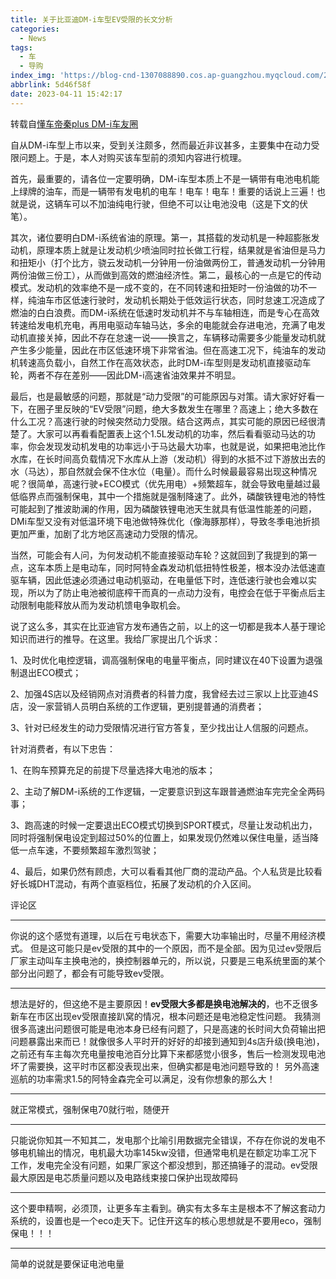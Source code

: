 ```yaml
---
title: 关于比亚迪DM-i车型EV受限的长文分析
categories:
  - News
tags:
  - 车
  - 导购
index_img: 'https://blog-cnd-1307088890.cos.ap-guangzhou.myqcloud.com/202304111544858.jpg'
abbrlink: 5d46f58f
date: 2023-04-11 15:42:17
---
```


<!-- more -->
<!-- categories:Dev、Ops、Study、Sth、News、work-->
<!-- tags: 
Python、MySQL、LeetCode、机器学习、Linux、Big Data、Java、BlockChain、Docker、Web 、分布式、
Maven、数据结构、JVM、JavaScript、Crontab、Shell、Ubuntu、VPN、NodeJS、String、VM、Hadoop、
Life、树莓派、Git、Hexo、算法、运维、网络、看法、电影、美学、写作、哲学、文档、绘画、前端、
历史、政治、社会、导购
 -->
转载自[懂车帝秦plus DM-i车友圈](https://www.dongchedi.com/ugc/article/7061984906112401956)

自从DM-i车型上市以来，受到关注颇多，然而最近非议甚多，主要集中在动力受限问题上。于是，本人对购买该车型前的须知内容进行梳理。



首先，最重要的，请各位一定要明确，DM-i车型本质上不是一辆带有电池电机能上绿牌的油车，而是一辆带有发电机的电车！电车！电车！重要的话说上三遍！也就是说，这辆车可以不加油纯电行驶，但绝不可以让电池没电（这是下文的伏笔）。



其次，诸位要明白DM-i系统省油的原理。第一，其搭载的发动机是一种超膨胀发动机，原理本质上就是让发动机少喷油同时拉长做工行程，结果就是省油但是马力和扭矩小（打个比方，骁云发动机一分钟用一份油做两份工，普通发动机一分钟用两份油做三份工），从而做到高效的燃油经济性。第二，最核心的一点是它的传动模式。发动机的效率绝不是一成不变的，在不同转速和扭矩时一份油做的功不一样，纯油车市区低速行驶时，发动机长期处于低效运行状态，同时怠速工况造成了燃油的白白浪费。而DM-i系统在低速时发动机并不与车轴相连，而是专心在高效转速给发电机充电，再用电驱动车轴马达，多余的电能就会存进电池，充满了电发动机直接关掉，因此不存在怠速一说——换言之，车辆移动需要多少能量发动机就产生多少能量，因此在市区低速环境下非常省油。但在高速工况下，纯油车的发动机转速高负载小，自然工作在高效状态，此时DM-i车型则是发动机直接驱动车轮，两者不存在差别——因此DM-i高速省油效果并不明显。



最后，也是最敏感的问题，那就是“动力受限”的可能原因与对策。请大家好好看一下，在圈子里反映的“EV受限”问题，绝大多数发生在哪里？高速上；绝大多数在什么工况？高速行驶的时候突然动力受限。结合这两点，其实可能的原因已经很清楚了。大家可以再看看配置表上这个1.5L发动机的功率，然后看看驱动马达的功率，你会发现发动机发电的功率远小于马达最大功率，也就是说，如果把电池比作水库，在长时间高负载情况下水库从上游（发动机）得到的水抵不过下游放出去的水（马达），那自然就会保不住水位（电量）。而什么时候最最容易出现这种情况呢？很简单，高速行驶+ECO模式（优先用电）+频繁超车，就会导致电量越过最低临界点而强制保电，其中一个措施就是强制降速了。此外，磷酸铁锂电池的特性可能起到了推波助澜的作用，因为磷酸铁锂电池天生就具有低温性能差的问题，DMi车型又没有对低温环境下电池做特殊优化（像海豚那样），导致冬季电池折损更加严重，加剧了北方地区高速动力受限的情况。



当然，可能会有人问，为何发动机不能直接驱动车轮？这就回到了我提到的第一点，这车本质上是电动车，同时阿特金森发动机低扭特性极差，根本没办法低速直驱车辆，因此低速必须通过电动机驱动，在电量低下时，连低速行驶也会难以实现，所以为了防止电池被彻底榨干而真的一点动力没有，电控会在低于平衡点后主动限制电能释放从而为发动机馈电争取机会。



说了这么多，其实在比亚迪官方发布通告之前，以上的这一切都是我本人基于理论知识而进行的推导。在这里。我给厂家提出几个诉求：

1、及时优化电控逻辑，调高强制保电的电量平衡点，同时建议在40下设置为退强制退出ECO模式；

2、加强4S店以及经销网点对消费者的科普力度，我曾经去过三家以上比亚迪4S店，没一家营销人员明白系统的工作逻辑，更别提普通的消费者；

3、针对已经发生的动力受限情况进行官方答复，至少找出让人信服的问题点。



针对消费者，有以下忠告：

1、在购车预算充足的前提下尽量选择大电池的版本；

2、主动了解DM-i系统的工作逻辑，一定要意识到这车跟普通燃油车完完全全两码事；

3、跑高速的时候一定要退出ECO模式切换到SPORT模式，尽量让发动机出力，同时将强制保电设定到超过50%的位置上，如果发现仍然难以保住电量，适当降低一点车速，不要频繁超车激烈驾驶；

4、最后，如果仍然有顾虑，大可以看看其他厂商的混动产品。个人私货是比较看好长城DHT混动，有两个直驱档位，拓展了发动机的介入区间。



评论区

----

你说的这个感觉有道理，以后在亏电状态下，需要大功率输出时，尽量不用经济模式。 但是这可能只是ev受限的其中的一个原因，而不是全部。因为见过ev受限后厂家主动叫车主换电池的，换控制器单元的，所以说，只要是三电系统里面的某个部分出问题了，都会有可能导致ev受限。

----

想法是好的，但这绝不是主要原因！**ev受限大多都是换电池解决的**，也不乏很多新车在市区出现ev受限直接趴窝的情况，根本问题还是电池稳定性问题。 我猜测很多高速出问题很可能是电池本身已经有问题了，只是高速的长时间大负荷输出把问题暴露出来而已！就像很多人平时开的好好的却接到通知到4s店升级(换电池)，之前还有车主每次充电量按电池百分比算下来都感觉小很多，售后一检测发现电池坏了需要换，这平时市区都没表现出来，但确实都是电池问题导致的！ 另外高速巡航的功率需求1.5的阿特金森完全可以满足，没有你想象的那么大！

----

就正常模式，强制保电70就行啦，随便开

----

只能说你知其一不知其二，发电那个比喻引用数据完全错误，不存在你说的发电不够电机输出的情况，电机最大功率145kw没错，但通常电机是在额定功率工况下工作，发电完全没有问题，如果厂家这个都没想到，那还搞锤子的混动。ev受限最大原因是电芯质量问题以及电路线束接口保护出现故障码

----

这个要申精啊，必须顶，让更多车主看到。确实有太多车主是根本不了解这套动力系统的，设置也是一个eco走天下。记住开这车的核心思想就是不要用eco，强制保电！！！

----

简单的说就是要保证电池电量
